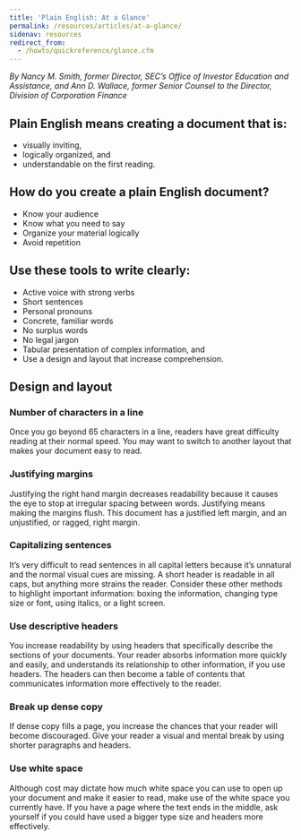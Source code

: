 ```yaml
---
title: 'Plain English: At a Glance'
permalink: /resources/articles/at-a-glance/
sidenav: resources
redirect_from:
  - /howto/quickreference/glance.cfm
---
```


_By Nancy M. Smith, former Director, SEC’s Office of Investor Education and Assistance, and Ann D. Wallace, former Senior Counsel to the Director, Division of Corporation Finance_

## Plain English means creating a document that is:

- visually inviting,
- logically organized, and
- understandable on the first reading.

## How do you create a plain English document?

- Know your audience
- Know what you need to say
- Organize your material logically
- Avoid repetition

## Use these tools to write clearly:

- Active voice with strong verbs
- Short sentences
- Personal pronouns
- Concrete, familiar words
- No surplus words
- No legal jargon
- Tabular presentation of complex information, and
- Use a design and layout that increase comprehension.

## Design and layout

### Number of characters in a line

Once you go beyond 65 characters in a line, readers have great difficulty reading at their normal speed. You may want to switch to another layout that makes your document easy to read.

### Justifying margins

Justifying the right hand margin decreases readability because it causes the eye to stop at irregular spacing between words. Justifying means making the margins flush. This document has a justified left margin, and an unjustified, or ragged, right margin.

### Capitalizing sentences

It’s very difficult to read sentences in all capital letters because it’s unnatural and the normal visual cues are missing. A short header is readable in all caps, but anything more strains the reader. Consider these other methods to highlight important information: boxing the information, changing type size or font, using italics, or a light screen.

### Use descriptive headers

You increase readability by using headers that specifically describe the sections of your documents. Your reader absorbs information more quickly and easily, and understands its relationship to other information, if you use headers. The headers can then become a table of contents that communicates information more effectively to the reader.

### Break up dense copy

If dense copy fills a page, you increase the chances that your reader will become discouraged. Give your reader a visual and mental break by using shorter paragraphs and headers.

### Use white space

Although cost may dictate how much white space you can use to open up your document and make it easier to read, make use of the white space you currently have. If you have a page where the text ends in the middle, ask yourself if you could have used a bigger type size and headers more effectively.
